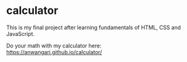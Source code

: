 # calculator
This is my final project after learning fundamentals of HTML, CSS and JavaScript.

Do your math with my calculator here: https://anwangari.github.io/calculator/
